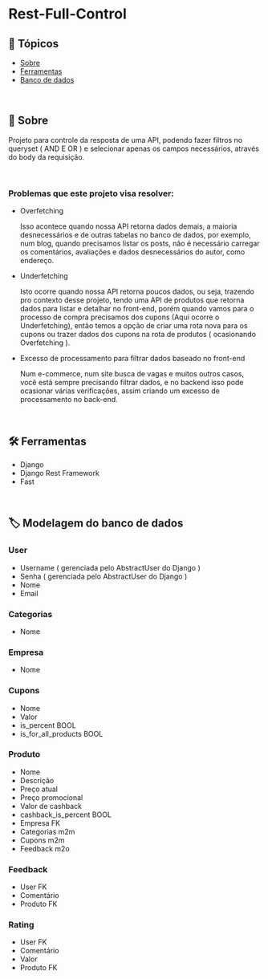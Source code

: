 <h1>Rest-Full-Control</h1>

<h2>🔗 Tópicos</h2>
<ul>
<li><a href="#about">Sobre</a></li>
<li><a href="#tools">Ferramentas</a></li>
<li><a href="#db">Banco de dados</a></li>
</ul>

<br>
<h2 id="about">📖 Sobre</h2>
<p>
    Projeto para controle da resposta de uma API, podendo fazer filtros no queryset ( AND E OR ) e selecionar apenas os campos necessários,
    através do body da requisição. 
</p>
<br>
<h3>Problemas que este projeto visa resolver:</h3>
<ul>

<div>

<li>Overfetching</li>
<p>
    Isso acontece quando nossa API retorna dados demais, a maioria desnecessários e de outras tabelas no banco de dados, por exemplo, num blog, 
    quando precisamos listar os posts, não é necessário carregar os comentários, avaliações e dados desnecessários do autor, como endereço.
</div>

<div>
<li>Underfetching</li>
<p>
    Isto ocorre quando nossa API retorna poucos dados, ou seja, trazendo pro contexto desse projeto, tendo uma API de produtos que retorna dados
    para listar e detalhar no front-end, porém quando vamos para o processo de compra precisamos dos cupons (Aqui ocorre o Underfetching), então temos
    a opção de criar uma rota nova para os cupons ou trazer dados dos cupons na rota de produtos ( ocasionando Overfetching ).
</p>
</div>

<div>
<li>Excesso de processamento para filtrar dados baseado no front-end</li>

<p>
    Num e-commerce, num site busca de vagas e muitos outros casos, você está sempre precisando filtrar dados, e no backend isso pode ocasionar 
    várias verificações, assim criando um excesso de processamento no back-end.
</p>
</div>


</ul>

<br>
<h2 id="tools">🛠️ Ferramentas</h2>

<ul>
<li>Django</li>
<li>Django Rest Framework</li>
<li>Fast</li>
</ul>

<br>
<h2 id="db">🏷️ Modelagem do banco de dados</h2>

<h3>User</h3>
<ul>
<li>Username ( gerenciada pelo AbstractUser do Django )</li>
<li>Senha ( gerenciada pelo AbstractUser do Django )</li>
<li>Nome</li>
<li>Email</li>
</ul>

<h3>Categorias</h3>
<ul>
<li>Nome</li>
</ul>

<h3>Empresa</h3>
<ul>
<li>Nome</li>
</ul>

<h3>Cupons</h3>
<ul>
<li>Nome</li>
<li>Valor</li>
<li>is_percent BOOL</li>
<li>is_for_all_products BOOL</li>
</ul>

<h3>Produto</h3>
<ul>
<li>Nome</li>
<li>Descrição</li>
<li>Preço atual</li>
<li>Preço promocional</li>
<li>Valor de cashback</li>
<li>cashback_is_percent BOOL</li>
<li>Empresa FK</li>
<li>Categorias m2m</li>
<li>Cupons m2m</li>
<li>Feedback m2o</li>
</ul>

<h3>Feedback</h3>
<ul>
<li>User FK</li>
<li>Comentário</li>
<li>Produto FK</li>
</ul>

<h3>Rating</h3>
<ul>
<li>User FK</li>
<li>Comentário</li>
<li>Valor</li>
<li>Produto FK</li>
</ul>

